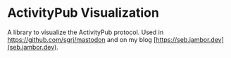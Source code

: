 # ActivityPub Visualization

A library to visualize the ActivityPub protocol. Used in https://github.com/sgrj/mastodon and on my blog [https://seb.jambor.dev](seb.jambor.dev).
